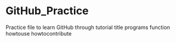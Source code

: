 # GitHub_Practice
Practice file to learn GitHub through tutorial
title
programs
function
howtouse
howtocontribute
